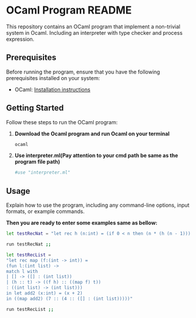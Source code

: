 # OCaml Program README

This repository contains an OCaml program that implement a non-trivial system in Ocaml. Including an interpreter with type checker and process expression.

## Prerequisites

Before running the program, ensure that you have the following prerequisites installed on your system:

- OCaml: [Installation instructions](https://ocaml.org/docs/install.html)

## Getting Started

Follow these steps to run the OCaml program:

1. **Download the Ocaml program and run Ocaml on your terminal**

    ```bash
    ocaml
    ```

2. **Use interpreter.ml(Pay attention to your cmd path be same as the program file path)**

    ```bash
    #use "interpreter.ml"
    ```



## Usage

Explain how to use the program, including any command-line options, input formats, or example commands.

**Then you are ready to enter some examples same as bellow:**

```bash
let testRecNat = "let rec h (n:int) = (if 0 < n then (n * (h (n - 1))) else 1 : int) in (h 5)"

run testRecNat ;;

let testRecList =
"let rec map (f:(int -> int)) =
(fun l:(int list) ->
match l with
| [] -> ([] : (int list))
| (h :: t) -> ((f h) :: ((map f) t))
: ((int list) -> (int list)))
in let add2 (x:int) = (x + 2)
in ((map add2) (7 :: (4 :: ([] : (int list)))))"

run testRecList ;;
```
